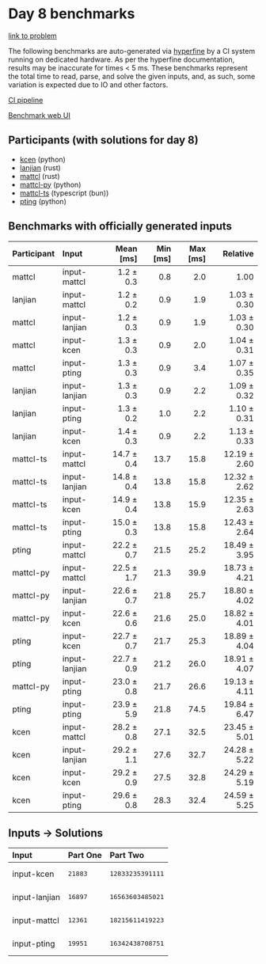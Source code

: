 # Day 8 benchmarks

[link to problem](https://adventofcode.com/2023/day/8)

The following benchmarks are auto-generated via
[hyperfine](https://github.com/sharkdp/hyperfine) by a CI system running on
dedicated hardware. As per the hyperfine documentation, results may be
inaccurate for times < 5 ms. These benchmarks represent the total time to read,
parse, and solve the given inputs, and, as such, some variation is expected due
to IO and other factors.

[CI pipeline](http://ci.papercode.net:8080/teams/main/pipelines/aoc2023)

[Benchmark web UI](https://aoc.ancalagon.black)


## Participants (with solutions for day 8)

- [kcen](https://github.com/kcen/aoc2023) (python)
- [lanjian](https://github.com/lanjian/aoc-2023) (rust)
- [mattcl](https://github.com/mattcl/aoc2023) (rust)
- [mattcl-py](https://github.com/mattcl/aoc2023-py) (python)
- [mattcl-ts](https://github.com/mattcl/aoc2023-js) (typescript (bun))
- [pting](https://github.com/pting/aoc2023) (python)


## Benchmarks with officially generated inputs

| Participant | Input | Mean [ms] | Min [ms] | Max [ms] | Relative |
|:---|:---|---:|---:|---:|---:|
| mattcl | input-mattcl | 1.2 ± 0.3 | 0.8 | 2.0 | 1.00 |
| lanjian | input-mattcl | 1.2 ± 0.2 | 0.9 | 1.9 | 1.03 ± 0.30 |
| mattcl | input-lanjian | 1.2 ± 0.3 | 0.9 | 1.9 | 1.03 ± 0.30 |
| mattcl | input-kcen | 1.3 ± 0.3 | 0.9 | 2.0 | 1.04 ± 0.31 |
| mattcl | input-pting | 1.3 ± 0.3 | 0.9 | 3.4 | 1.07 ± 0.35 |
| lanjian | input-lanjian | 1.3 ± 0.3 | 0.9 | 2.2 | 1.09 ± 0.32 |
| lanjian | input-pting | 1.3 ± 0.2 | 1.0 | 2.2 | 1.10 ± 0.31 |
| lanjian | input-kcen | 1.4 ± 0.3 | 0.9 | 2.2 | 1.13 ± 0.33 |
| mattcl-ts | input-mattcl | 14.7 ± 0.4 | 13.7 | 15.8 | 12.19 ± 2.60 |
| mattcl-ts | input-lanjian | 14.8 ± 0.4 | 13.8 | 15.8 | 12.32 ± 2.62 |
| mattcl-ts | input-kcen | 14.9 ± 0.4 | 13.8 | 15.9 | 12.35 ± 2.63 |
| mattcl-ts | input-pting | 15.0 ± 0.3 | 13.8 | 15.8 | 12.43 ± 2.64 |
| pting | input-mattcl | 22.2 ± 0.7 | 21.5 | 25.2 | 18.49 ± 3.95 |
| mattcl-py | input-mattcl | 22.5 ± 1.7 | 21.3 | 39.9 | 18.73 ± 4.21 |
| mattcl-py | input-lanjian | 22.6 ± 0.7 | 21.8 | 25.7 | 18.80 ± 4.02 |
| mattcl-py | input-kcen | 22.6 ± 0.6 | 21.6 | 25.0 | 18.82 ± 4.01 |
| pting | input-kcen | 22.7 ± 0.7 | 21.7 | 25.3 | 18.89 ± 4.04 |
| pting | input-lanjian | 22.7 ± 0.9 | 21.2 | 26.0 | 18.91 ± 4.07 |
| mattcl-py | input-pting | 23.0 ± 0.8 | 21.7 | 26.6 | 19.13 ± 4.11 |
| pting | input-pting | 23.9 ± 5.9 | 21.8 | 74.5 | 19.84 ± 6.47 |
| kcen | input-mattcl | 28.2 ± 0.8 | 27.1 | 32.5 | 23.45 ± 5.01 |
| kcen | input-lanjian | 29.2 ± 1.1 | 27.6 | 32.7 | 24.28 ± 5.22 |
| kcen | input-kcen | 29.2 ± 0.9 | 27.5 | 32.8 | 24.29 ± 5.19 |
| kcen | input-pting | 29.6 ± 0.8 | 28.3 | 32.4 | 24.59 ± 5.25 |


## Inputs -> Solutions

| Input | Part One | Part Two |
|:---|:---|:---|
|input-kcen|<pre>21883</pre>|<pre>12833235391111</pre>|
|input-lanjian|<pre>16897</pre>|<pre>16563603485021</pre>|
|input-mattcl|<pre>12361</pre>|<pre>18215611419223</pre>|
|input-pting|<pre>19951</pre>|<pre>16342438708751</pre>|